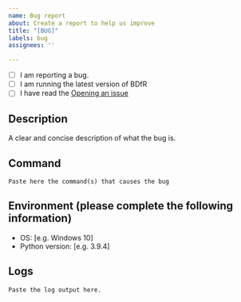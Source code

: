 ```yaml
---
name: Bug report
about: Create a report to help us improve
title: "[BUG]"
labels: bug
assignees: ''

---
```


- [ ] I am reporting a bug.
- [ ] I am running the latest version of BDfR
- [ ] I have read the [Opening an issue](https://github.com/aliparlakci/bulk-downloader-for-reddit/blob/master/docs/CONTRIBUTING.md#opening-an-issue)

## Description

A clear and concise description of what the bug is.

## Command

```text
Paste here the command(s) that causes the bug
```

## Environment (please complete the following information)

- OS: [e.g. Windows 10]
- Python version: [e.g. 3.9.4]

## Logs

```text
Paste the log output here.
```
